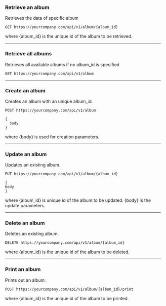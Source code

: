 ### Retrieve an album
Retrieves the data of specific album

`GET https://yourcompany.com/api/v1/album/{album_id}`

where {album_id} is the unique id of the album to be retrieved.

---
### Retrieve all albums
Retrieves all available albums if no album_id is specified

`GET https://yourcompany.com/api/v1/album`

---
### Create an album
Creates an album with an unique album_id.

`POST https://yourcompany.com/api/v1/album`

```
{
  body
}
```
where {body} is used for creation parameters.

---
### Update an album
Updates an existing album.

`PUT https://yourcompany.com/api/v1/album/{album_id}`
```
{
body
}
```
where {album_id} is unique id of the album to be updated. {body} is the update parameters.

---
### Delete an album
Deletes an existing album.

`DELETE https://yourcompany.com/api/v1/album/{album_id}`

where {album_id} is the unique id of the album to be deleted.

---
### Print an album
Prints out an album.

`POST https://yourcompany.com/api/v1/album/{album_id}/print`

where {album_id} is the unique id of the album to be printed.
